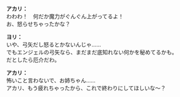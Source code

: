 # 

  
**アカリ：**  
わわわ！　何だか魔力がぐんぐん上がってるよ！  
お、怒らせちゃったかな？  
  
**ヨリ：**  
いや、弓矢だし怒るとかないんじゃ……  
でもエンジェルの弓矢なら、まだまだ底知れない何かを秘めてるかも。  
だとしたら厄介だわ。  
  
**アカリ：**  
怖いこと言わないで、お姉ちゃん……  
アカリ、もう疲れちゃったから、これで終わりにしてほしいな～？  
